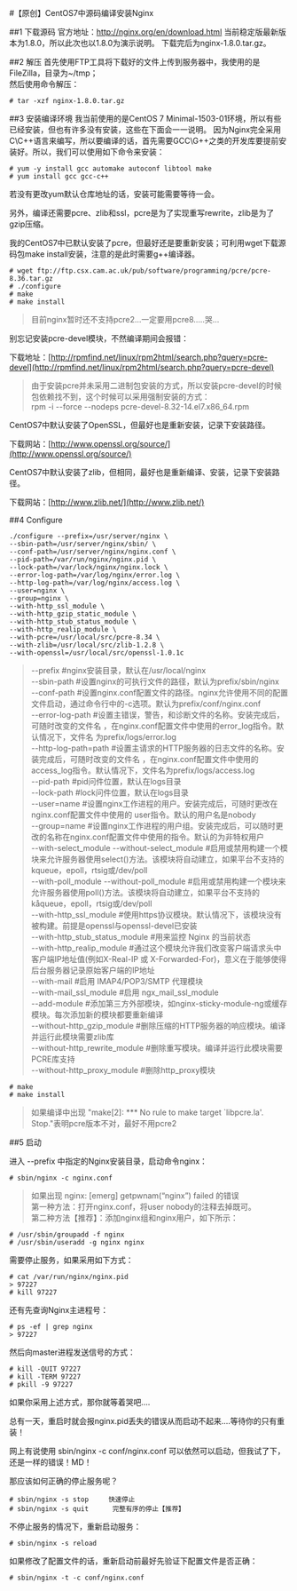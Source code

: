 #【原创】CentOS7中源码编译安装Nginx

##1 下载源码
官方地址：http://nginx.org/en/download.html
当前稳定版最新版本为1.8.0，所以此次也以1.8.0为演示说明。
下载完后为nginx-1.8.0.tar.gz。

##2 解压
首先使用FTP工具将下载好的文件上传到服务器中，我使用的是FileZilla，目录为~/tmp；<br>
然后使用命令解压：

	# tar -xzf nginx-1.8.0.tar.gz

##3 安装编译环境
我当前使用的是CentOS 7 Minimal-1503-01环境，所以有些已经安装，但也有许多没有安装，这些在下面会一一说明。
因为Nginx完全采用C\C++语言来编写，所以要编译的话，首先需要GCC\G++之类的开发库要提前安装好。所以，我们可以使用如下命令来安装：

	# yum -y install gcc automake autoconf libtool make
	# yum install gcc gcc-c++

若没有更改yum默认仓库地址的话，安装可能需要等待一会。

另外，编译还需要pcre、zlib和ssl，pcre是为了实现重写rewrite，zlib是为了gzip压缩。

我的CentOS7中已默认安装了pcre，但最好还是要重新安装；可利用wget下载源码包make install安装，注意的是此时需要g++编译器。

	# wget ftp://ftp.csx.cam.ac.uk/pub/software/programming/pcre/pcre-8.36.tar.gz
	# ./configure
	# make
	# make install
>目前nginx暂时还不支持pcre2...一定要用pcre8.....哭...

别忘记安装pcre-devel模块，不然编译期间会报错：

下载地址：[http://rpmfind.net/linux/rpm2html/search.php?query=pcre-devel](http://rpmfind.net/linux/rpm2html/search.php?query=pcre-devel)

>由于安装pcre并未采用二进制包安装的方式，所以安装pcre-devel的时候包依赖找不到，这个时候可以采用强制安装的方式：<br>
>rpm -i --force --nodeps  pcre-devel-8.32-14.el7.x86_64.rpm

CentOS7中默认安装了OpenSSL，但最好也是重新安装，记录下安装路径。

下载网站：[http://www.openssl.org/source/](http://www.openssl.org/source/)

CentOS7中默认安装了zlib，但相同，最好也是重新编译、安装，记录下安装路径。

下载网站：[http://www.zlib.net/](http://www.zlib.net/)

##4 Configure

	./configure --prefix=/usr/server/nginx \
	--sbin-path=/usr/server/nginx/sbin/ \
	--conf-path=/usr/server/nginx/nginx.conf \
	--pid-path=/var/run/nginx/nginx.pid \
	--lock-path=/var/lock/nginx/nginx.lock \
	--error-log-path=/var/log/nginx/error.log \
	--http-log-path=/var/log/nginx/access.log \
	--user=nginx \
	--group=nginx \
	--with-http_ssl_module \
	--with-http_gzip_static_module \
	--with-http_stub_status_module \
	--with-http_realip_module \
	--with-pcre=/usr/local/src/pcre-8.34 \
	--with-zlib=/usr/local/src/zlib-1.2.8 \
	--with-openssl=/usr/local/src/openssl-1.0.1c

>--prefix     #nginx安装目录，默认在/usr/local/nginx<br>
>--sbin-path     #设置nginx的可执行文件的路径，默认为prefix/sbin/nginx<br>
>--conf-path      #设置nginx.conf配置文件的路径。nginx允许使用不同的配置文件启动，通过命令行中的-c选项。默认为prefix/conf/nginx.conf<br>
>--error-log-path     #设置主错误，警告，和诊断文件的名称。安装完成后，可随时改变的文件名 ，在nginx.conf配置文件中使用的error_log指令。默认情况下，文件名 为prefix/logs/error.log<br>
>--http-log-path=path      #设置主请求的HTTP服务器的日志文件的名称。安装完成后，可随时改变的文件名 ，在nginx.conf配置文件中使用的access_log指令。默认情况下，文件名为prefix/logs/access.log<br>
>--pid-path    #pid问件位置，默认在logs目录<br>
>--lock-path    #lock问件位置，默认在logs目录<br>
>--user=name      #设置nginx工作进程的用户。安装完成后，可随时更改在nginx.conf配置文件中使用的 user指令。默认的用户名是nobody<br>
>--group=name      #设置nginx工作进程的用户组。安装完成后，可以随时更改的名称在nginx.conf配置文件中使用的指令。默认的为非特权用户<br>
>--with-select_module  --without-select_module      #启用或禁用构建一个模块来允许服务器使用select()方法。该模块将自动建立，如果平台不支持的kqueue，epoll，rtsig或/dev/poll<br>
>--with-poll_module  --without-poll_module      #启用或禁用构建一个模块来允许服务器使用poll()方法。该模块将自动建立，如果平台不支持的kåqueue，epoll，rtsig或/dev/poll<br>
>--with-http_ssl_module     #使用https协议模块。默认情况下，该模块没有被构建。前提是openssl与openssl-devel已安装<br>
>--with-http_stub_status_module     #用来监控 Nginx 的当前状态<br>
>--with-http_realip_module     #通过这个模块允许我们改变客户端请求头中客户端IP地址值(例如X-Real-IP 或 X-Forwarded-For)，意义在于能够使得后台服务器记录原始客户端的IP地址<br>
>--with-mail   #启用 IMAP4/POP3/SMTP 代理模块<br>
>--with-mail_ssl_module   #启用 ngx_mail_ssl_module<br>
>--add-module      #添加第三方外部模块，如nginx-sticky-module-ng或缓存模块。每次添加新的模块都要重新编译<br>
>--without-http_gzip_module      #删除压缩的HTTP服务器的响应模块。编译并运行此模块需要zlib库<br>
>--without-http_rewrite_module     #删除重写模块。编译并运行此模块需要PCRE库支持<br>
>--without-http_proxy_module      #删除http_proxy模块<br>

	# make
	# make install

>如果编译中出现 "make[2]: *** No rule to make target `libpcre.la'. Stop."表明pcre版本不对，最好不用pcre2

##5 启动

进入 --prefix 中指定的Nginx安装目录，启动命令nginx：

	# sbin/nginx -c nginx.conf
	
>如果出现 nginx: [emerg] getpwnam(“nginx”) failed 的错误<br>
>第一种方法：打开nginx.conf，将user nobody的注释去掉既可。<br>
>第二种方法【推荐】：添加nginx组和nginx用户，如下所示：

	# /usr/sbin/groupadd -f nginx
	# /usr/sbin/useradd -g nginx nginx

需要停止服务，如果采用如下方式：
	
	# cat /var/run/nginx/nginx.pid
	> 97227
	# kill 97227 

还有先查询Nginx主进程号：

	# ps -ef | grep nginx
	> 97227

然后向master进程发送信号的方式：

	# kill -QUIT 97227
	# kill -TERM 97227
	# pkill -9 97227
	
如果你采用上述方式，那你就等着哭吧....  

总有一天，重启时就会报nginx.pid丢失的错误从而启动不起来....等待你的只有重装！

网上有说使用 sbin/nginx -c conf/nginx.conf 可以依然可以启动，但我试了下，还是一样的错误！MD！


那应该如何正确的停止服务呢？

	# sbin/nginx -s stop     快速停止
	# sbin/nginx -s quit      完整有序的停止【推荐】

不停止服务的情况下，重新启动服务：

	# sbin/nginx -s reload

如果修改了配置文件的话，重新启动前最好先验证下配置文件是否正确：

	# sbin/nginx -t -c conf/nginx.conf
